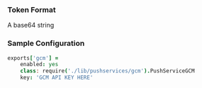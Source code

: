 ### Token Format

A base64 string

### Sample Configuration

``` coffeescript
exports['gcm'] =
    enabled: yes
    class: require('./lib/pushservices/gcm').PushServiceGCM
    key: 'GCM API KEY HERE'
```
